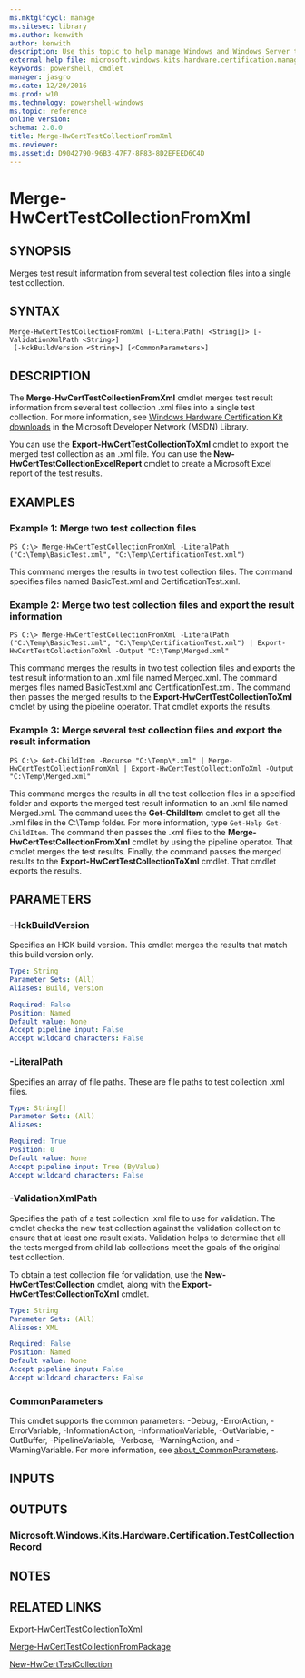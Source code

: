 ```yaml
---
ms.mktglfcycl: manage
ms.sitesec: library
ms.author: kenwith
author: kenwith
description: Use this topic to help manage Windows and Windows Server technologies with Windows PowerShell.
external help file: microsoft.windows.kits.hardware.certification.management.dll-Help.xml
keywords: powershell, cmdlet
manager: jasgro
ms.date: 12/20/2016
ms.prod: w10
ms.technology: powershell-windows
ms.topic: reference
online version: 
schema: 2.0.0
title: Merge-HwCertTestCollectionFromXml
ms.reviewer:
ms.assetid: D9042790-96B3-47F7-8F83-8D2EFEED6C4D
---
```


# Merge-HwCertTestCollectionFromXml

## SYNOPSIS
Merges test result information from several test collection files into a single test collection.

## SYNTAX

```
Merge-HwCertTestCollectionFromXml [-LiteralPath] <String[]> [-ValidationXmlPath <String>]
 [-HckBuildVersion <String>] [<CommonParameters>]
```

## DESCRIPTION
The **Merge-HwCertTestCollectionFromXml** cmdlet merges test result information from several test collection .xml files into a single test collection.
For more information, see [Windows Hardware Certification Kit downloads](http://go.microsoft.com/fwlink/?LinkId=614978) in the Microsoft Developer Network (MSDN) Library.

You can use the **Export-HwCertTestCollectionToXml** cmdlet to export the merged test collection as an .xml file.
You can use the **New-HwCertTestCollectionExcelReport** cmdlet to create a Microsoft Excel report of the test results.

## EXAMPLES

### Example 1: Merge two test collection files
```
PS C:\> Merge-HwCertTestCollectionFromXml -LiteralPath ("C:\Temp\BasicTest.xml", "C:\Temp\CertificationTest.xml")
```

This command merges the results in two test collection files.
The command specifies files named BasicTest.xml and CertificationTest.xml.

### Example 2: Merge two test collection files and export the result information
```
PS C:\> Merge-HwCertTestCollectionFromXml -LiteralPath ("C:\Temp\BasicTest.xml", "C:\Temp\CertificationTest.xml") | Export-HwCertTestCollectionToXml -Output "C:\Temp\Merged.xml"
```

This command merges the results in two test collection files and exports the test result information to an .xml file named Merged.xml.
The command merges files named BasicTest.xml and CertificationTest.xml.
The command then passes the merged results to the **Export-HwCertTestCollectionToXml** cmdlet by using the pipeline operator.
That cmdlet exports the results.

### Example 3: Merge several test collection files and export the result information
```
PS C:\> Get-ChildItem -Recurse "C:\Temp\*.xml" | Merge-HwCertTestCollectionFromXml | Export-HwCertTestCollectionToXml -Output "C:\Temp\Merged.xml"
```

This command merges the results in all the test collection files in a specified folder and exports the merged test result information to an .xml file named Merged.xml.
The command uses the **Get-ChildItem** cmdlet to get all the .xml files in the C:\Temp folder.
For more information, type `Get-Help Get-ChildItem`.
The command then passes the .xml files to the **Merge-HwCertTestCollectionFromXml** cmdlet by using the pipeline operator.
That cmdlet merges the test results.
Finally, the command passes the merged results to the **Export-HwCertTestCollectionToXml** cmdlet.
That cmdlet exports the results.

## PARAMETERS

### -HckBuildVersion
Specifies an HCK build version.
This cmdlet merges the results that match this build version only.

```yaml
Type: String
Parameter Sets: (All)
Aliases: Build, Version

Required: False
Position: Named
Default value: None
Accept pipeline input: False
Accept wildcard characters: False
```

### -LiteralPath
Specifies an array of file paths.
These are file paths to test collection .xml files.

```yaml
Type: String[]
Parameter Sets: (All)
Aliases: 

Required: True
Position: 0
Default value: None
Accept pipeline input: True (ByValue)
Accept wildcard characters: False
```

### -ValidationXmlPath
Specifies the path of a test collection .xml file to use for validation.
The cmdlet checks the new test collection against the validation collection to ensure that at least one result exists.
Validation helps to determine that all the tests merged from child lab collections meet the goals of the original test collection.

To obtain a test collection file for validation, use the **New-HwCertTestCollection** cmdlet, along with the **Export-HwCertTestCollectionToXml** cmdlet.

```yaml
Type: String
Parameter Sets: (All)
Aliases: XML

Required: False
Position: Named
Default value: None
Accept pipeline input: False
Accept wildcard characters: False
```

### CommonParameters
This cmdlet supports the common parameters: -Debug, -ErrorAction, -ErrorVariable, -InformationAction, -InformationVariable, -OutVariable, -OutBuffer, -PipelineVariable, -Verbose, -WarningAction, and -WarningVariable. For more information, see [about_CommonParameters](http://go.microsoft.com/fwlink/?LinkID=113216).

## INPUTS

## OUTPUTS

### Microsoft.Windows.Kits.Hardware.Certification.TestCollectionRecord

## NOTES

## RELATED LINKS

[Export-HwCertTestCollectionToXml](./Export-HwCertTestCollectionToXml.md)

[Merge-HwCertTestCollectionFromPackage](./Merge-HwCertTestCollectionFromPackage.md)

[New-HwCertTestCollection](./New-HwCertTestCollection.md)
